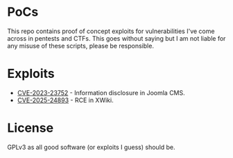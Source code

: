 # PoCs

This repo contains proof of concept exploits for vulnerabilities I've come across in pentests and CTFs. This goes without saying but I am not liable for any misuse of these scripts, please be responsible.


# Exploits
- [CVE-2023-23752](https://github.com/0xVoodoo/PoCs/CVE-2023-23752) - Information disclosure in Joomla CMS.
- [CVE-2025-24893](https://github.com/0xVoodoo/PoCs/CVE-2025-24893) - RCE in XWiki.

# License
GPLv3 as all good software (or exploits I guess) should be.
